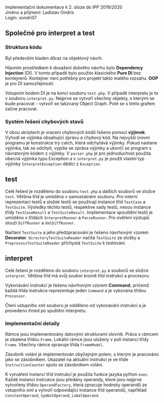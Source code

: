 Implementační dokumentace k 2. úloze do IPP 2019/2020  
Jméno a příjmení: Ladislav Ondris  
Login: xondri07

## Společné pro interpret a test

### Struktura kódu

Byl především kladen důraz na objektový návrh.

Hlavním prostředkem k dosažení dobrého návrhu bylo **Dependency Injection** (DI). V tomto případě bylo použito klasického **Pure DI** bez kontejnerů. Kontejner není potřebný pro projekt takto malého rozsahu. **OOP** je pro DI samozřejmostí.

Vstupním bodem DI je na konci souboru `test.php`. V případě interpretu je to v souboru `interpret.py`.  Nejprve se vytvoří všechny objekty, s kterými se bude pracovat - vytvoří se takzvaný Object Graph. Poté se s tímto grafem začne pracovat.

### Systém řešení chybových stavů

V obou skriptech je vracení chybových kódů řešeno pomocí **výjimek**. Vyhodí se výjimka obsahující zprávu a chybový kód. Na nejvyšší úrovni programu je konstrukce try catch, která odchytává výjimky. Pokud nastane výjimka, tak se odchytí, vypíše se zpráva výjimky a ukončí se program s návratovým kódem z výjimky. V `parser.php` je pro jednoduchost použita obecná výjimka typu Exception a v `interpret.py` je použit vlastní typ výjimky `InterpretException` dědící z `Exception`. 

## test

Celé řešení je rozděleno do souboru `test.php` a dalších souborů ve složce `test`. Většina tříd je umístěna v samostatném souboru. Pro interní reprezentaci testů a složek testů se používají instance tříd `TestCase` a `TestSuite`. Výsledky těchto testů, respektive sady testů, nesou instance třídy `TestCaseResult` a `TestSuiteResult`. Implementace spouštění testů je umístěno v třídách `InterpretRunner` a `ParseRunner`. Pro ověření výstupů slouží `DiffRunner` a `XmlDiffRunner`.

Načtení `TestSuite` a jeho předzpracování je řešeno návrhovým vzorem **Decorator**. `DirectoryTestSuiteReader` načítá `TestSuite` ze složky a `PreprocessTestSuiteReader` přichystá `TestSuite` k testování. 

## interpret

Celé řešení je rozděleno do souboru `interpret.py` a souborů ve složce `interpret`. Většina tříd má svůj soubor kromě tříd instrukcí a procesoru.

Vykonávání instrukcí je řešeno návrhovým vzorem **Command**, pričemž každá třída instrukce reprezentuje jeden `Command` a je vykonána třídou `Processor`.

Čtení vstupního xml souboru je odděleno od vykonávání instrukcí a je provedeno ihned po spuštění interpretu.

### Implementační detaily

Rámce jsou implementovány datovými strukturami slovník. Práce s rámcem je obalena třídou `Frame`. Lokální rámce jsou uloženy v poli instancí třídy `Frame`. Všechny rámce spravuje třída `FrameModel`. 
 
Zásobník volání je implementován obyčejným polem, s kterým je pracováno jako se zásobníkem.
Ukazatel na aktuální instrukci je ve tříde `InstructionCounter` spolu se zásobníkem volání.

K vytváření instancí tříd instrukcí je použita funkce jazyka python `exec`.
Každé instanci instrukce jsou předány operandy, které jsou nejprve vytvořeny třídou `OperandFactory`, která zpracuje hodnoty operandů ze vstupního xml a vytvoří odpovídající instance tříd operandů, například `ConstantOperand`, `SymbolOperand`, `LabelOperand`.






